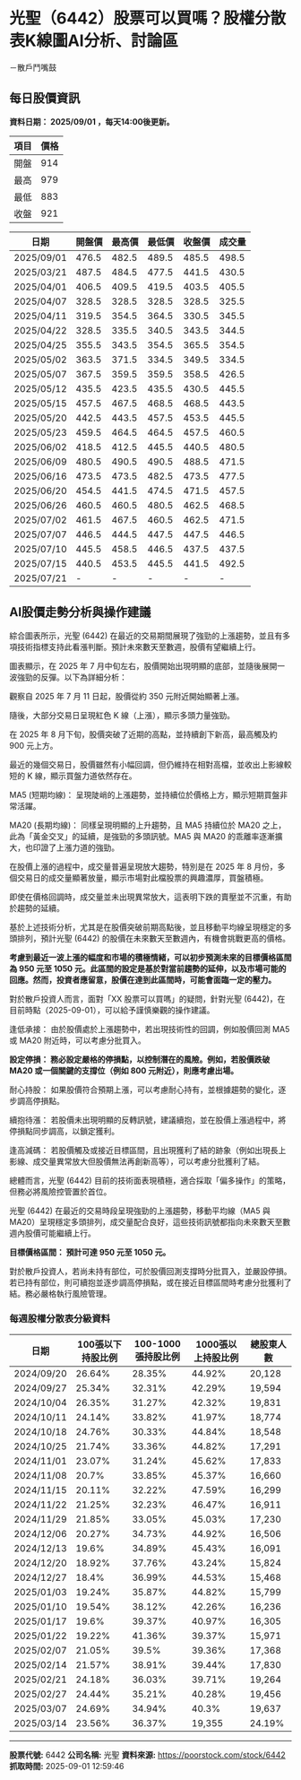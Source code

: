 # 光聖（6442）股票可以買嗎？股權分散表K線圖AI分析、討論區
－散戶鬥嘴鼓

## 每日股價資訊

**資料日期： 2025/09/01 ，每天14:00後更新。**

| 項目 | 價格 |
|------|------|
| 開盤 | 914 |
| 最高 | 979 |
| 最低 | 883 |
| 收盤 | 921 |

| 日期 | 開盤價 | 最高價 | 最低價 | 收盤價 | 成交量 |
|------|--------|--------|--------|--------|--------|
| 2025/09/01 | 476.5 | 482.5 | 489.5 | 485.5 | 498.5 |
| 2025/03/21 | 487.5 | 484.5 | 477.5 | 441.5 | 430.5 |
| 2025/04/01 | 406.5 | 409.5 | 419.5 | 403.5 | 405.5 |
| 2025/04/07 | 328.5 | 328.5 | 328.5 | 328.5 | 325.5 |
| 2025/04/11 | 319.5 | 354.5 | 364.5 | 330.5 | 345.5 |
| 2025/04/22 | 328.5 | 335.5 | 340.5 | 343.5 | 344.5 |
| 2025/04/25 | 355.5 | 343.5 | 354.5 | 365.5 | 354.5 |
| 2025/05/02 | 363.5 | 371.5 | 334.5 | 349.5 | 334.5 |
| 2025/05/07 | 367.5 | 359.5 | 359.5 | 358.5 | 426.5 |
| 2025/05/12 | 435.5 | 423.5 | 435.5 | 430.5 | 445.5 |
| 2025/05/15 | 457.5 | 467.5 | 468.5 | 468.5 | 443.5 |
| 2025/05/20 | 442.5 | 443.5 | 457.5 | 453.5 | 445.5 |
| 2025/05/23 | 459.5 | 464.5 | 464.5 | 457.5 | 460.5 |
| 2025/06/02 | 418.5 | 412.5 | 445.5 | 440.5 | 480.5 |
| 2025/06/09 | 480.5 | 490.5 | 490.5 | 488.5 | 471.5 |
| 2025/06/16 | 473.5 | 473.5 | 482.5 | 473.5 | 477.5 |
| 2025/06/20 | 454.5 | 441.5 | 474.5 | 471.5 | 457.5 |
| 2025/06/26 | 460.5 | 460.5 | 480.5 | 462.5 | 468.5 |
| 2025/07/02 | 461.5 | 467.5 | 460.5 | 462.5 | 471.5 |
| 2025/07/07 | 446.5 | 444.5 | 447.5 | 447.5 | 446.5 |
| 2025/07/10 | 445.5 | 458.5 | 446.5 | 437.5 | 437.5 |
| 2025/07/15 | 440.5 | 453.5 | 445.5 | 441.5 | 492.5 |
| 2025/07/21 | - | - | - | - | - |

## AI股價走勢分析與操作建議

綜合圖表所示，光聖 (6442) 在最近的交易期間展現了強勁的上漲趨勢，並且有多項技術指標支持此看漲判斷。預計未來數天至數週，股價有望繼續上行。

圖表顯示，在 2025 年 7 月中旬左右，股價開始出現明顯的底部，並隨後展開一波強勁的反彈。以下為詳細分析：

觀察自 2025 年 7 月 11 日起，股價從約 350 元附近開始顯著上漲。

隨後，大部分交易日呈現紅色 K 線（上漲），顯示多頭力量強勁。

在 2025 年 8 月下旬，股價突破了近期的高點，並持續創下新高，最高觸及約 900 元上方。

最近的幾個交易日，股價雖然有小幅回調，但仍維持在相對高檔，並收出上影線較短的 K 線，顯示買盤力道依然存在。

MA5 (短期均線)： 呈現陡峭的上漲趨勢，並持續位於價格上方，顯示短期買盤非常活躍。

MA20 (長期均線)： 同樣呈現明顯的上升趨勢，且 MA5 持續位於 MA20 之上，此為「黃金交叉」的延續，是強勁的多頭訊號。MA5 與 MA20 的乖離率逐漸擴大，也印證了上漲力道的強勁。

在股價上漲的過程中，成交量普遍呈現放大趨勢，特別是在 2025 年 8 月份，多個交易日的成交量顯著放量，顯示市場對此檔股票的興趣濃厚，買盤積極。

即使在價格回調時，成交量並未出現異常放大，這表明下跌的賣壓並不沉重，有助於趨勢的延續。

基於上述技術分析，尤其是在股價突破前期高點後，並且移動平均線呈現穩定的多頭排列，預計光聖 (6442) 的股價在未來數天至數週內，有機會挑戰更高的價格。

**考慮到最近一波上漲的幅度和市場的積極情緒，可以初步預測未來的目標價格區間為 950 元至 1050 元。此區間的設定是基於對當前趨勢的延伸，以及市場可能的回應。然而，投資者應留意，股價在達到此區間時，可能會面臨一定的壓力。**

對於散戶投資人而言，面對「XX 股票可以買嗎」的疑問，針對光聖 (6442)，在目前時點（2025-09-01），可以給予謹慎樂觀的操作建議。

逢低承接： 由於股價處於上漲趨勢中，若出現技術性的回調，例如股價回測 MA5 或 MA20 附近時，可以考慮分批買入。

**設定停損： 務必設定嚴格的停損點，以控制潛在的風險。例如，若股價跌破 MA20 或一個關鍵的支撐位（例如 800 元附近），則應考慮出場。**

耐心持股： 如果股價符合預期上漲，可以考慮耐心持有，並根據趨勢的變化，逐步調高停損點。

續抱待漲： 若股價未出現明顯的反轉訊號，建議續抱，並在股價上漲過程中，將停損點同步調高，以鎖定獲利。

逢高減碼： 若股價觸及或接近目標區間，且出現獲利了結的跡象（例如出現長上影線、成交量異常放大但股價無法再創新高等），可以考慮分批獲利了結。

總體而言，光聖 (6442) 目前的技術面表現積極，適合採取「偏多操作」的策略，但務必將風險控管置於首位。

光聖 (6442) 在最近的交易時段呈現強勁的上漲趨勢，移動平均線（MA5 與 MA20）呈現穩定多頭排列，成交量配合良好，這些技術訊號都指向未來數天至數週內股價可能繼續上行。

**目標價格區間： 預計可達 950 元至 1050 元。**

對於散戶投資人，若尚未持有部位，可於股價回測支撐時分批買入，並嚴設停損。若已持有部位，則可續抱並逐步調高停損點，或在接近目標區間時考慮分批獲利了結。務必嚴格執行風險管理。

### 每週股權分散表分級資料

| 日期 | 100張以下持股比例 | 100-1000張持股比例 | 1000張以上持股比例 | 總股東人數 |
|------|-------------------|--------------------|--------------------|----------|
| 2024/09/20 | 26.64% | 28.35% | 44.92% | 20,128 |
| 2024/09/27 | 25.34% | 32.31% | 42.29% | 19,594 |
| 2024/10/04 | 26.35% | 31.27% | 42.32% | 19,831 |
| 2024/10/11 | 24.14% | 33.82% | 41.97% | 18,774 |
| 2024/10/18 | 24.76% | 30.33% | 44.84% | 18,548 |
| 2024/10/25 | 21.74% | 33.36% | 44.82% | 17,291 |
| 2024/11/01 | 23.07% | 31.24% | 45.62% | 17,833 |
| 2024/11/08 | 20.7% | 33.85% | 45.37% | 16,660 |
| 2024/11/15 | 20.11% | 32.22% | 47.59% | 16,299 |
| 2024/11/22 | 21.25% | 32.23% | 46.47% | 16,911 |
| 2024/11/29 | 21.85% | 33.05% | 45.03% | 17,230 |
| 2024/12/06 | 20.27% | 34.73% | 44.92% | 16,506 |
| 2024/12/13 | 19.6% | 34.89% | 45.43% | 16,091 |
| 2024/12/20 | 18.92% | 37.76% | 43.24% | 15,824 |
| 2024/12/27 | 18.4% | 36.99% | 44.53% | 15,468 |
| 2025/01/03 | 19.24% | 35.87% | 44.82% | 15,799 |
| 2025/01/10 | 19.54% | 38.12% | 42.26% | 16,236 |
| 2025/01/17 | 19.6% | 39.37% | 40.97% | 16,305 |
| 2025/01/22 | 19.22% | 41.36% | 39.37% | 15,971 |
| 2025/02/07 | 21.05% | 39.5% | 39.36% | 17,368 |
| 2025/02/14 | 21.57% | 38.91% | 39.44% | 17,830 |
| 2025/02/21 | 24.18% | 36.03% | 39.71% | 19,264 |
| 2025/02/27 | 24.44% | 35.21% | 40.28% | 19,456 |
| 2025/03/07 | 24.69% | 34.94% | 40.3% | 19,637 |
| 2025/03/14 | 23.56% | 36.37% | 19,355 | 24.19% |

---

**股票代號:** 6442
**公司名稱:** 光聖
**資料來源:** https://poorstock.com/stock/6442
**抓取時間:** 2025-09-01 12:59:46